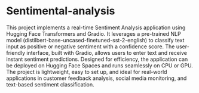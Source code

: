 # Sentimental-analysis
This project implements a real-time Sentiment Analysis application using Hugging Face Transformers and Gradio. It leverages a pre-trained NLP model (distilbert-base-uncased-finetuned-sst-2-english) to classify text input as positive or negative sentiment with a confidence score. The user-friendly interface, built with Gradio, allows users to enter text and receive instant sentiment predictions. Designed for efficiency, the application can be deployed on Hugging Face Spaces and runs seamlessly on CPU or GPU. The project is lightweight, easy to set up, and ideal for real-world applications in customer feedback analysis, social media monitoring, and text-based sentiment classification.
